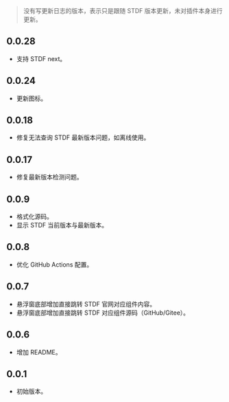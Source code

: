 > 没有写更新日志的版本，表示只是跟随 STDF 版本更新，未对插件本身进行更新。

## 0.0.28

- 支持 STDF next。

## 0.0.24

- 更新图标。

## 0.0.18

- 修复无法查询 STDF 最新版本问题，如离线使用。

## 0.0.17

- 修复最新版本检测问题。

## 0.0.9

- 格式化源码。
- 显示 STDF 当前版本与最新版本。

## 0.0.8

- 优化 GitHub Actions 配置。

## 0.0.7

- 悬浮窗底部增加直接跳转 STDF 官网对应组件内容。
- 悬浮窗底部增加直接跳转 STDF 对应组件源码（GitHub/Gitee）。

## 0.0.6

- 增加 README。

## 0.0.1

- 初始版本。
